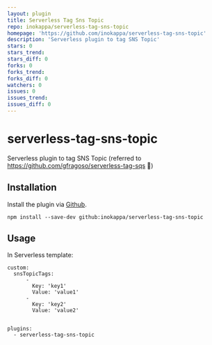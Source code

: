 ```yaml
---
layout: plugin
title: Serverless Tag Sns Topic
repo: inokappa/serverless-tag-sns-topic
homepage: 'https://github.com/inokappa/serverless-tag-sns-topic'
description: 'Serverless plugin to tag SNS Topic'
stars: 0
stars_trend: 
stars_diff: 0
forks: 0
forks_trend: 
forks_diff: 0
watchers: 0
issues: 0
issues_trend: 
issues_diff: 0
---
```



# serverless-tag-sns-topic

Serverless plugin to tag SNS Topic (referred to https://github.com/gfragoso/serverless-tag-sqs :tada:)

## Installation

Install the plugin via <a href="https://github.com/inokappa/serverless-tag-sns-topic">Github</a>.

```
npm install --save-dev github:inokappa/serverless-tag-sns-topic
```

## Usage

In Serverless template:

```
custom:
  snsTopicTags:
      -
        Key: 'key1'
        Value: 'value1'
      -
        Key: 'key2'
        Value: 'value2'


plugins: 
  - serverless-tag-sns-topic

```
